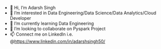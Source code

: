 - 👋 Hi, I’m Adarsh Singh
- 👀 I’m interested in Data Engineering/Data Science/Data Analytics/Cloud Developer
- 🌱 I’m currently learning Data Engineering 
- 💞️ I’m looking to collaborate on Pyspark Project
- 📫 Connect me on LinkedIn i.e. @https://www.linkedin.com/in/adarshsingh50/ 

<!---
adarsh-15/adarsh-15 is a ✨ special ✨ repository because its `README.md` (this file) appears on your GitHub profile.
You can click the Preview link to take a look at your changes.
--->
